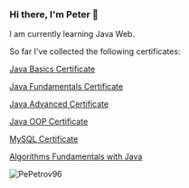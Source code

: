 ### Hi there, I'm Peter 👋

I am currently learning Java Web.

So far I've collected the following certificates:

<a href="https://softuni.bg/certificates/details/142247/02c6afca">Java Basics Certificate</a>

<a href="https://softuni.bg/certificates/details/148520/dda11e35">Java Fundamentals Certificate</a>

<a href="https://softuni.bg/certificates/details/161712/9d6ac1d2">Java Advanced Certificate</a>

<a href="https://softuni.bg/certificates/details/168960/cee775d1">Java OOP Certificate</a>

<a href="https://softuni.bg/certificates/details/172087/ccbf3814">MySQL Certificate</a>

<a href="https://softuni.bg/certificates/details/176658/60735c94">Algorithms Fundamentals with Java</a>




<p>&nbsp;<img align="left" src="https://github-readme-stats.vercel.app/api?username=PePetrov96&show_icons=true&locale=en" alt="PePetrov96" /></p>


<!--
**PePetrov96/PePetrov96** is a ✨ _special_ ✨ repository because its `README.md` (this file) appears on your GitHub profile.

Here are some ideas to get you started:

- 🔭 I’m currently working on ...
- 🌱 I’m currently learning ...
- 👯 I’m looking to collaborate on ...
- 🤔 I’m looking for help with ...
- 💬 Ask me about ...
- 📫 How to reach me: ...
- 😄 Pronouns: ...
- ⚡ Fun fact: ...
-->
